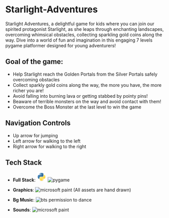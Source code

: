 # Starlight-Adventures
Starlight Adventures, a delightful game for kids where you can join our spirited protagonist Starlight, as she leaps through enchanting landscapes, overcoming whimsical obstacles, collecting sparkling gold coins along the way. Dive into a world of fun and imagination in this engaging 7 levels pygame platformer designed for young adventurers!

## Goal of the game:
- Help Starlight reach the Golden Portals from the Silver Portals safely overcoming obstacles
- Collect sparkly gold coins along the way, the more you have, the more richer you are!
- Avoid falling into burning lava or getting stabbed by pointy pins!
- Beaware of terrible monsters on the way and avoid contact with them!
- Overcome the Boss Monster at the last level to win the game

## Navigation Controls
- Up arrow for jumping
- Left arrow for walking to the left
- Right arrow for walking to the right

## Tech Stack
- **Full Stack**: <img src="https://raw.githubusercontent.com/devicons/devicon/master/icons/python/python-original.svg" alt="python" width="30" height="30"/> <img src="https://www.pygame.org/docs/_static/pygame_logo.svg" alt="pygame" width="70" height="30"/>

- **Graphics**: <img src="https://upload.wikimedia.org/wikipedia/commons/thumb/2/2b/Microsoft_Paint.svg/2048px-Microsoft_Paint.svg.png" alt="microsoft paint" width="25" height="25"/> (All assets are hand drawn)
  
- **Bg Music**: <img src="https://images.fineartamerica.com/images/artworkimages/medium/3/greeting-cards-bts-permission-to-dance-on-stage-logo-ps56-panker-susan-transparent.png" alt="bts permission to dance" width="25" height="35"/>
- **Sounds**: <img src="https://www.logo.wine/a/logo/YouTube/YouTube-Icon-Full-Color-Logo.wine.svg" alt="microsoft paint" width="30" height="30"/>
